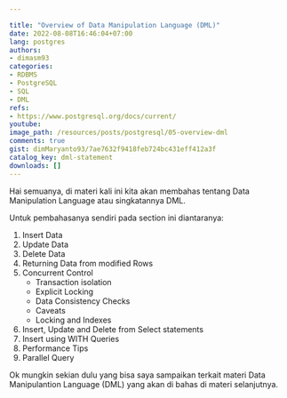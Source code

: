 ```yaml
---

title: "Overview of Data Manipulation Language (DML)"
date: 2022-08-08T16:46:04+07:00
lang: postgres
authors:
- dimasm93
categories:
- RDBMS
- PostgreSQL
- SQL
- DML
refs: 
- https://www.postgresql.org/docs/current/
youtube: 
image_path: /resources/posts/postgresql/05-overview-dml
comments: true
gist: dimMaryanto93/7ae7632f9418feb724bc431eff412a3f
catalog_key: dml-statement
downloads: []
---
```


Hai semuanya, di materi kali ini kita akan membahas tentang Data Manipulation Language atau singkatannya DML. 

Untuk pembahasanya sendiri pada section ini diantaranya:

<!--more-->

1. Insert Data
2. Update Data
3. Delete Data
4. Returning Data from modified Rows
5. Concurrent Control
    - Transaction isolation
    - Explicit Locking
    - Data Consistency Checks
    - Caveats
    - Locking and Indexes
6. Insert, Update and Delete from Select statements
7. Insert using WITH Queries
8. Performance Tips
9. Parallel Query

Ok mungkin sekian dulu yang bisa saya sampaikan terkait materi Data Manipulantion Language (DML) yang akan di bahas di materi selanjutnya.